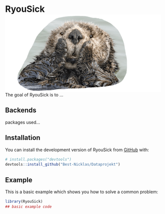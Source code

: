 # RyouSick <img src="man/figures/logo.png" align="right" />

<!-- badges: start -->
<!-- badges: end -->

The goal of RyouSick is to ...

## Backends
packages used...


## Installation

You can install the development version of RyouSick from [GitHub](https://github.com/) with:

``` r
# install.packages("devtools")
devtools::install_github("Best-Nicklas/Dataprojekt")
```

## Example

This is a basic example which shows you how to solve a common problem:

``` r
library(RyouSick)
## basic example code
```

